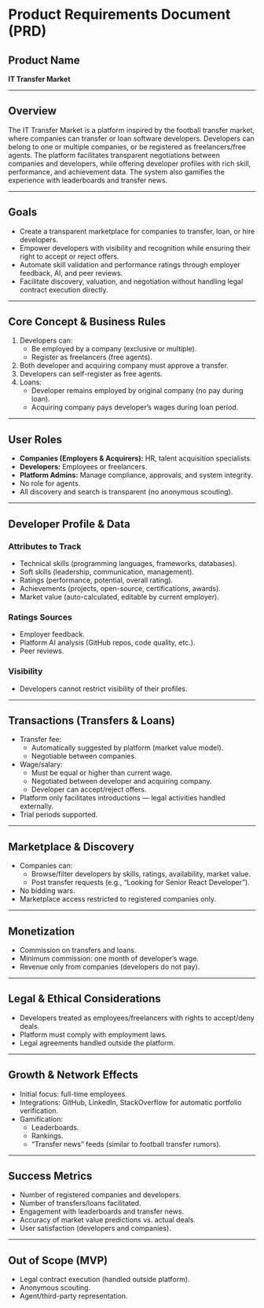 # Product Requirements Document (PRD)

## Product Name
**IT Transfer Market**

---

## Overview
The IT Transfer Market is a platform inspired by the football transfer market, where companies can transfer or loan software developers. Developers can belong to one or multiple companies, or be registered as freelancers/free agents. The platform facilitates transparent negotiations between companies and developers, while offering developer profiles with rich skill, performance, and achievement data. The system also gamifies the experience with leaderboards and transfer news.

---

## Goals
- Create a transparent marketplace for companies to transfer, loan, or hire developers.
- Empower developers with visibility and recognition while ensuring their right to accept or reject offers.
- Automate skill validation and performance ratings through employer feedback, AI, and peer reviews.
- Facilitate discovery, valuation, and negotiation without handling legal contract execution directly.

---

## Core Concept & Business Rules
1. Developers can:
   - Be employed by a company (exclusive or multiple).
   - Register as freelancers (free agents).
2. Both developer and acquiring company must approve a transfer.
3. Developers can self-register as free agents.
4. Loans:
   - Developer remains employed by original company (no pay during loan).
   - Acquiring company pays developer’s wages during loan period.

---

## User Roles
- **Companies (Employers & Acquirers):** HR, talent acquisition specialists.
- **Developers:** Employees or freelancers.
- **Platform Admins:** Manage compliance, approvals, and system integrity.
- No role for agents.
- All discovery and search is transparent (no anonymous scouting).

---

## Developer Profile & Data
### Attributes to Track
- Technical skills (programming languages, frameworks, databases).
- Soft skills (leadership, communication, management).
- Ratings (performance, potential, overall rating).
- Achievements (projects, open-source, certifications, awards).
- Market value (auto-calculated, editable by current employer).

### Ratings Sources
- Employer feedback.
- Platform AI analysis (GitHub repos, code quality, etc.).
- Peer reviews.

### Visibility
- Developers cannot restrict visibility of their profiles.

---

## Transactions (Transfers & Loans)
- Transfer fee:
  - Automatically suggested by platform (market value model).
  - Negotiable between companies.
- Wage/salary:
  - Must be equal or higher than current wage.
  - Negotiated between developer and acquiring company.
  - Developer can accept/reject offers.
- Platform only facilitates introductions — legal activities handled externally.
- Trial periods supported.

---

## Marketplace & Discovery
- Companies can:
  - Browse/filter developers by skills, ratings, availability, market value.
  - Post transfer requests (e.g., “Looking for Senior React Developer”).
- No bidding wars.
- Marketplace access restricted to registered companies only.

---

## Monetization
- Commission on transfers and loans.
- Minimum commission: one month of developer’s wage.
- Revenue only from companies (developers do not pay).

---

## Legal & Ethical Considerations
- Developers treated as employees/freelancers with rights to accept/deny deals.
- Platform must comply with employment laws.
- Legal agreements handled outside the platform.

---

## Growth & Network Effects
- Initial focus: full-time employees.
- Integrations: GitHub, LinkedIn, StackOverflow for automatic portfolio verification.
- Gamification:
  - Leaderboards.
  - Rankings.
  - “Transfer news” feeds (similar to football transfer rumors).

---

## Success Metrics
- Number of registered companies and developers.
- Number of transfers/loans facilitated.
- Engagement with leaderboards and transfer news.
- Accuracy of market value predictions vs. actual deals.
- User satisfaction (developers and companies).

---

## Out of Scope (MVP)
- Legal contract execution (handled outside platform).
- Anonymous scouting.
- Agent/third-party representation.

